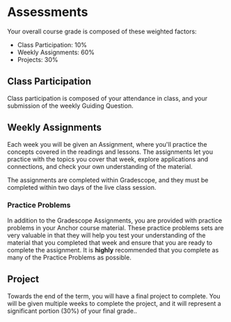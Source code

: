 # Assessments

<!-- UPDATE EACH TERM -->

Your overall course grade is composed of these weighted factors:

* Class Participation: 10%
* Weekly Assignments: 60%
* Projects: 30%

## Class Participation

Class participation is composed of your attendance in class, and your
submission of the weekly Guiding Question.

## Weekly Assignments

Each week you will be given an Assignment, where you'll practice the concepts
covered in the readings and lessons.  The assignments let you practice with the topics you cover that week, explore applications and connections, and check your own understanding of the material.

The assignments are completed within Gradescope, and they must be completed within two days of the live class session.

### Practice Problems

In addition to the Gradescope Assignments, you are provided with practice problems in your Anchor course material.  These practice problems sets are very valuable in that they will help you test your understanding of the material that you completed that week and ensure that you are ready to complete the assignment.  It is **highly** recommended that you complete as many of the Practice Problems as possible.  

## Project

Towards the end of the term, you will have a final project to complete.  You will be given multiple weeks to complete the project, and it will represent a significant portion (30%) of your final grade..  